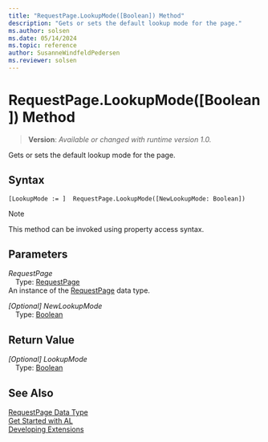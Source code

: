 ```yaml
---
title: "RequestPage.LookupMode([Boolean]) Method"
description: "Gets or sets the default lookup mode for the page."
ms.author: solsen
ms.date: 05/14/2024
ms.topic: reference
author: SusanneWindfeldPedersen
ms.reviewer: solsen
---
```

[//]: # (START>DO_NOT_EDIT)
[//]: # (IMPORTANT:Do not edit any of the content between here and the END>DO_NOT_EDIT.)
[//]: # (Any modifications should be made in the .xml files in the ModernDev repo.)
# RequestPage.LookupMode([Boolean]) Method
> **Version**: _Available or changed with runtime version 1.0._

Gets or sets the default lookup mode for the page.


## Syntax
```AL
[LookupMode := ]  RequestPage.LookupMode([NewLookupMode: Boolean])
```
> [!NOTE]
> This method can be invoked using property access syntax.
## Parameters
*RequestPage*  
&emsp;Type: [RequestPage](requestpage-data-type.md)  
An instance of the [RequestPage](requestpage-data-type.md) data type.  

*[Optional] NewLookupMode*  
&emsp;Type: [Boolean](../boolean/boolean-data-type.md)  
  


## Return Value
*[Optional] LookupMode*  
&emsp;Type: [Boolean](../boolean/boolean-data-type.md)  



[//]: # (IMPORTANT: END>DO_NOT_EDIT)
## See Also
[RequestPage Data Type](requestpage-data-type.md)  
[Get Started with AL](../../devenv-get-started.md)  
[Developing Extensions](../../devenv-dev-overview.md)